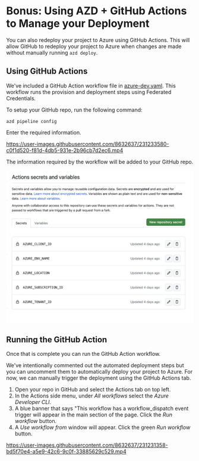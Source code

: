 # Bonus: Using AZD + GitHub Actions to Manage your Deployment

You can also redeploy your project to Azure using GitHub Actions. This will allow GitHub to redeploy your project to Azure when changes are made without manually running `azd deploy`.

## Using GitHub Actions

We've included a GitHub Action workflow file in [azure-dev.yaml](../.github/workflows/azure-dev.yaml). This workflow runs the provision and deployment steps using Federated Credentials.

To setup your GitHub repo, run the following command:

```shell
azd pipeline config
```

Enter the required information. 

https://user-images.githubusercontent.com/8632637/231233580-c0f1d520-f81d-4db5-931e-2b96cb7d2ec6.mp4

The information required by the workflow will be added to your GitHub repo.

![GitHub Actions Secrets and Variables](../assets/action-secrets-and-vars.png)

## Running the GitHub Action

Once that is complete you can run the GitHub Action workflow.

We've intentionally commented out the automated deployment steps but you can uncomment them to automatically deploy your project to Azure. For now, we can manually trigger the deployment using the GitHub Actions tab.

1. Open your repo in GitHub and select the Actions tab on top left.
2. In the Actions side menu, under _All workflows_ select the _Azure Developer CLI_.
3. A blue banner that says "This workflow has a workflow_dispatch event trigger will appear in the main section of the page. Click the _Run workflow_ button.
4. A _Use workflow from_ window will appear. Click the green _Run workflow_ button. 

https://user-images.githubusercontent.com/8632637/231231358-bd5f70e4-a5e9-42c6-9c0f-33885629c529.mp4

